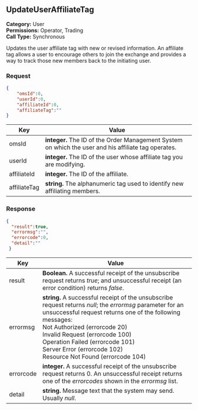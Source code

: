 ## UpdateUserAffiliateTag

**Category:** User<br />
**Permissions:** Operator, Trading<br />
**Call Type:** Synchronous

Updates the user affiliate tag with new or revised information. An affiliate tag allows a user to encourage others to join the exchange and provides a way to track those new members back to the initiating user.

### Request

```json
{
    "omsId":0,
    "userId":0,
    "affiliateId":0,
    "affiliateTag":""
}
```

| Key          | Value                                                        |
| ------------ | ------------------------------------------------------------ |
| omsId        | **integer.** The ID of the Order Management System on which the user and his affiliate tag operates. |
| userId       | **integer.** The ID of the user whose affiliate tag you are modifying. |
| affiliateId  | **integer.** The ID of the affiliate.                        |
| affiliateTag | **string.** The alphanumeric tag used to identify new affiliating members. |

### Response

```json
{
  "result":true,
  "errormsg":"",
  "errorcode":0,
  "detail":""
 }
```
| Key    | Value                                                        |
| --------- | ------------------------------------------------------------ |
| result    | **Boolean.** A successful receipt of the unsubscribe request returns *true*; and unsuccessful receipt (an error condition) returns *false*. |
| errormsg  | **string.** A successful receipt of the unsubscribe request returns *null*; the *errormsg* parameter for an unsuccessful request returns one of the following messages:<br />Not Authorized (errorcode 20)<br />Invalid Request (errorcode 100)<br />Operation Failed (errorcode 101)<br />Server Error (errorcode 102)<br />Resource Not Found (errorcode 104) |
| errorcode | **integer.** A successful receipt of the unsubscribe request returns 0. An unsuccessful receipt returns one of the *errorcodes* shown in the *errormsg* list. |
| detail    | **string.** Message text that the system may send. Usually *null*. |
